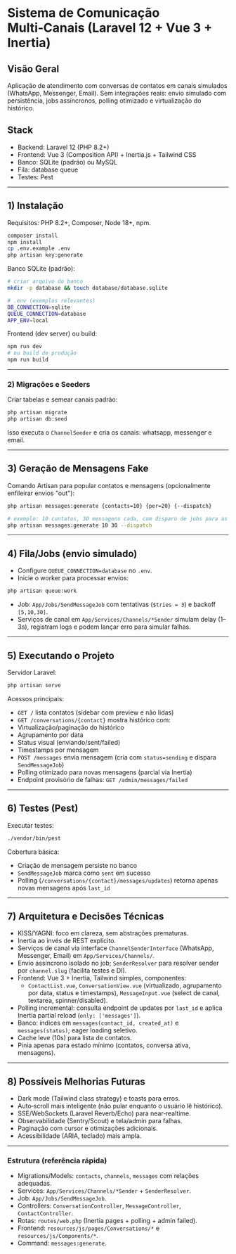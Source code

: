# Sistema de Comunicação Multi‑Canais (Laravel 12 + Vue 3 + Inertia)

## Visão Geral

Aplicação de atendimento com conversas de contatos em canais simulados (WhatsApp, Messenger, Email). Sem integrações reais: envio simulado com persistência, jobs assíncronos, polling otimizado e virtualização do histórico.

## Stack

- Backend: Laravel 12 (PHP 8.2+)
- Frontend: Vue 3 (Composition API) + Inertia.js + Tailwind CSS
- Banco: SQLite (padrão) ou MySQL
- Fila: database queue
- Testes: Pest

---

## 1) Instalação

Requisitos: PHP 8.2+, Composer, Node 18+, npm.

```bash
composer install
npm install
cp .env.example .env
php artisan key:generate
```

Banco SQLite (padrão):

```bash
# criar arquivo do banco
mkdir -p database && touch database/database.sqlite

# .env (exemplos relevantes)
DB_CONNECTION=sqlite
QUEUE_CONNECTION=database
APP_ENV=local
```

Frontend (dev server) ou build:

```bash
npm run dev
# ou build de produção
npm run build
```

---

### 2) Migrações e Seeders

Criar tabelas e semear canais padrão:

```bash
php artisan migrate
php artisan db:seed
```

Isso executa o `ChannelSeeder` e cria os canais: whatsapp, messenger e email.

---

## 3) Geração de Mensagens Fake

Comando Artisan para popular contatos e mensagens (opcionalmente enfileirar envios "out"):

```bash
php artisan messages:generate {contacts=10} {per=20} {--dispatch}

# exemplo: 10 contatos, 30 mensagens cada, com disparo de jobs para as "out"
php artisan messages:generate 10 30 --dispatch
```

---

## 4) Fila/Jobs (envio simulado)

- Configure `QUEUE_CONNECTION=database` no `.env`.
- Inicie o worker para processar envios:

```bash
php artisan queue:work
```

- Job: `App/Jobs/SendMessageJob` com tentativas (`$tries = 3`) e backoff `[5,10,30]`.
- Serviços de canal em `App/Services/Channels/*Sender` simulam delay (1–3s), registram logs e podem lançar erro para simular falhas.

---

## 5) Executando o Projeto

Servidor Laravel:

```bash
php artisan serve
```

Acessos principais:

- `GET /` lista contatos (sidebar com preview e não lidas)
- `GET /conversations/{contact}` mostra histórico com:
- Virtualização/paginação do histórico
- Agrupamento por data
- Status visual (enviando/sent/failed)
- Timestamps por mensagem
- `POST /messages` envia mensagem (cria com `status=sending` e dispara `SendMessageJob`)
- Polling otimizado para novas mensagens (parcial via Inertia)
- Endpoint provisório de falhas: `GET /admin/messages/failed`

---

## 6) Testes (Pest)

Executar testes:

```bash
./vendor/bin/pest
```

Cobertura básica:

- Criação de mensagem persiste no banco
- `SendMessageJob` marca como `sent` em sucesso
- Polling (`/conversations/{contact}/messages/updates`) retorna apenas novas mensagens após `last_id`

---

## 7) Arquitetura e Decisões Técnicas

- KISS/YAGNI: foco em clareza, sem abstrações prematuras.
- Inertia ao invés de REST explícito.
- Serviços de canal via interface `ChannelSenderInterface` (WhatsApp, Messenger, Email) em `App/Services/Channels/`.
- Envio assíncrono isolado no job; `SenderResolver` para resolver sender por `channel.slug` (facilita testes e DI).
- Frontend: Vue 3 + Inertia, Tailwind simples, componentes:
    - `ContactList.vue`, `ConversationView.vue` (virtualizado, agrupamento por data, status e timestamps), `MessageInput.vue` (select de canal, textarea, spinner/disabled).
- Polling incremental: consulta endpoint de updates por `last_id` e aplica Inertia partial reload (`only: ['messages']`).
- Banco: índices em `messages(contact_id, created_at)` e `messages(status)`; eager loading seletivo.
- Cache leve (10s) para lista de contatos.
- Pinia apenas para estado mínimo (contatos, conversa ativa, mensagens).

---

## 8) Possíveis Melhorias Futuras

- Dark mode (Tailwind class strategy) e toasts para erros.
- Auto‑scroll mais inteligente (não pular enquanto o usuário lê histórico).
- SSE/WebSockets (Laravel Reverb/Echo) para near‑realtime.
- Observabilidade (Sentry/Scout) e tela/admin para falhas.
- Paginação com cursor e otimizações adicionais.
- Acessibilidade (ARIA, teclado) mais ampla.

---

### Estrutura (referência rápida)

- Migrations/Models: `contacts`, `channels`, `messages` com relações adequadas.
- Services: `App/Services/Channels/*Sender` + `SenderResolver`.
- Job: `App/Jobs/SendMessageJob`.
- Controllers: `ConversationController`, `MessageController`, `ContactController`.
- Rotas: `routes/web.php` (Inertia pages + polling + admin failed).
- Frontend: `resources/js/pages/Conversations/*` e `resources/js/Components/*`.
- Command: `messages:generate`.

